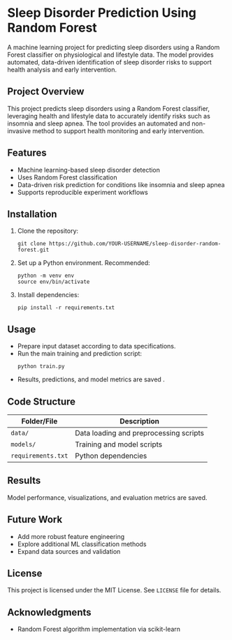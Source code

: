 # Sleep Disorder Prediction Using Random Forest
A machine learning project for predicting sleep disorders using a Random Forest classifier on physiological and lifestyle data. The model provides automated, data-driven identification of sleep disorder risks to support health analysis and early intervention.


## Project Overview
This project predicts sleep disorders using a Random Forest classifier, leveraging health and lifestyle data to accurately identify risks such as insomnia and sleep apnea. The tool provides an automated and non-invasive method to support health monitoring and early intervention.

## Features
- Machine learning-based sleep disorder detection
- Uses Random Forest classification
- Data-driven risk prediction for conditions like insomnia and sleep apnea
- Supports reproducible experiment workflows

## Installation

1. Clone the repository:
   ```
   git clone https://github.com/YOUR-USERNAME/sleep-disorder-random-forest.git
   ```
2. Set up a Python environment. Recommended:
   ```
   python -m venv env
   source env/bin/activate
   ```
3. Install dependencies:
   ```
   pip install -r requirements.txt
   ```

## Usage

- Prepare input dataset according to data specifications.
- Run the main training and prediction script:
   ```
   python train.py
   ```
- Results, predictions, and model metrics are saved .

## Code Structure

| Folder/File        | Description               |
|--------------------|--------------------------|
| `data/`            | Data loading and preprocessing scripts |
| `models/`          | Training and model scripts                    
| `requirements.txt` | Python dependencies                           |

## Results

Model performance, visualizations, and evaluation metrics are saved.

## Future Work

- Add more robust feature engineering
- Explore additional ML classification methods
- Expand data sources and validation

## License

This project is licensed under the MIT License. See `LICENSE` file for details.

## Acknowledgments

- Random Forest algorithm implementation via scikit-learn


